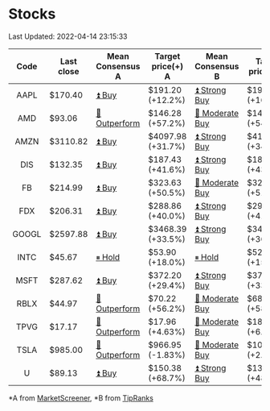 # Stocks
Last Updated: 2022-04-14 23:15:33

|Code|Last close|Mean Consensus A|Target price(+) A|Mean Consensus B|Target price(+) B|
|:--:|-|-|-|-|-|
|AAPL|$170.40|[⏫ Buy](https://m.marketscreener.com/quote/stock/-4849/)|$191.20 (+12.2%)|[⏫ Strong Buy](https://www.tipranks.com/stocks/aapl/forecast)|$193.36 (+16.98%)|
|AMD|$93.06|[🔼 Outperform](https://m.marketscreener.com/quote/stock/-19475876/)|$146.28 (+57.2%)|[🔼 Moderate Buy](https://www.tipranks.com/stocks/amd/forecast)|$147.39 (+54.51%)|
|AMZN|$3110.82|[⏫ Buy](https://m.marketscreener.com/quote/stock/-12864605/)|$4097.98 (+31.7%)|[⏫ Strong Buy](https://www.tipranks.com/stocks/amzn/forecast)|$4143.76 (+34.80%)|
|DIS|$132.35|[⏫ Buy](https://m.marketscreener.com/quote/stock/-4842/)|$187.43 (+41.6%)|[⏫ Strong Buy](https://www.tipranks.com/stocks/dis/forecast)|$188.72 (+43.18%)|
|FB|$214.99|[⏫ Buy](https://m.marketscreener.com/quote/stock/-10547141/)|$323.63 (+50.5%)|[🔼 Moderate Buy](https://www.tipranks.com/stocks/fb/forecast)|$322.48 (+51.49%)|
|FDX|$206.31|[⏫ Buy](https://m.marketscreener.com/quote/stock/-12585/)|$288.86 (+40.0%)|[⏫ Strong Buy](https://www.tipranks.com/stocks/fdx/forecast)|$292.95 (+41.51%)|
|GOOGL|$2597.88|[⏫ Buy](https://m.marketscreener.com/quote/stock/-24203373/)|$3468.39 (+33.5%)|[⏫ Strong Buy](https://www.tipranks.com/stocks/googl/forecast)|$3487.41 (+36.28%)|
|INTC|$45.67|[⏸ Hold](https://m.marketscreener.com/quote/stock/-4829/)|$53.90 (+18.0%)|[⏸ Hold](https://www.tipranks.com/stocks/intc/forecast)|$52.77 (+15.14%)|
|MSFT|$287.62|[⏫ Buy](https://m.marketscreener.com/quote/stock/-4835/)|$372.20 (+29.4%)|[⏫ Strong Buy](https://www.tipranks.com/stocks/msft/forecast)|$374.88 (+33.33%)|
|RBLX|$44.97|[🔼 Outperform](https://m.marketscreener.com/quote/stock/-117793644/)|$70.22 (+56.2%)|[🔼 Moderate Buy](https://www.tipranks.com/stocks/rblx/forecast)|$68.64 (+58.89%)|
|TPVG|$17.17|[🔼 Outperform](https://m.marketscreener.com/quote/stock/-15933327/)|$17.96 (+4.63%)|[🔼 Moderate Buy](https://www.tipranks.com/stocks/tpvg/forecast)|$18.38 (+6.18%)|
|TSLA|$985.00|[🔼 Outperform](https://m.marketscreener.com/quote/stock/-6344549/)|$966.95 (-1.83%)|[🔼 Moderate Buy](https://www.tipranks.com/stocks/tsla/forecast)|$1005.64 (+2.01%)|
|U|$89.13|[⏫ Buy](https://m.marketscreener.com/quote/stock/-112492634/)|$150.38 (+68.7%)|[⏫ Strong Buy](https://www.tipranks.com/stocks/u/forecast)|$133.70 (+48.69%)|


*A from [MarketScreener](https://www.marketscreener.com), *B from [TipRanks](https://www.tipranks.com)
